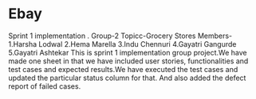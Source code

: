 # Ebay
Sprint 1 implementation .
Group-2 Topicc-Grocery Stores
Members-
1.Harsha Lodwal
2.Hema Marella
3.Indu Chennuri
4.Gayatri Gangurde
5.Gayatri Ashtekar
This is sprint 1 implementation group project.We have made one sheet in that we have included user stories, functionalities and test cases and expected results.We have executed the test cases and updated the particular status column for that. And also added the defect report of failed cases.


